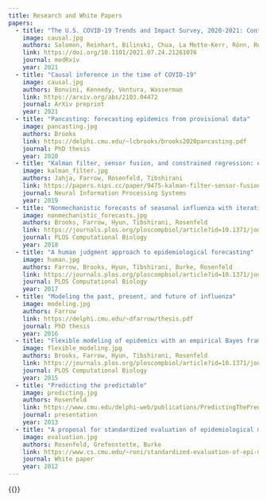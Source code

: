 ```yaml
---
title: Research and White Papers
papers:
  - title: "The U.S. COVID-19 Trends and Impact Survey, 2020-2021: Continuous real-time measurement of COVID-19 symptoms, risks, protective behaviors, testing and vaccination"
    image: causal.jpg
    authors: Salomon, Reinhart, Bilinski, Chua, La Motte-Kerr, Rönn, Reitsma, Morris, LaRocca, Farag, Kreuter, Rosenfeld, Tibshirani
    link: https://doi.org/10.1101/2021.07.24.21261076
    journal: medRxiv
    year: 2021
  - title: "Causal inference in the time of COVID-19"
    image: causal.jpg
    authors: Bonvini, Kennedy, Ventura, Wasserman
    link: https://arxiv.org/abs/2103.04472
    journal: ArXiv preprint
    year: 2021
  - title: "Pancasting: forecasting epidemics from provisional data"
    image: pancasting.jpg
    authors: Brooks
    link: https://delphi.cmu.edu/~lcbrooks/brooks2020pancasting.pdf
    journal: PhD thesis
    year: 2020
  - title: "Kalman filter, sensor fusion, and constrained regression: equivalences and insights"
    image: kalman_filter.jpg
    authors: Jahja, Farrow, Rosenfeld, Tibshirani
    link: https://papers.nips.cc/paper/9475-kalman-filter-sensor-fusion-and-constrained-regression-equivalences-and-insights
    journal: Neural Information Processing Systems
    year: 2019
  - title: "Nonmechanistic forecasts of seasonal influenza with iterative one-week-ahead distributions"
    image: nonmechanistic_forecasts.jpg
    authors: Brooks, Farrow, Hyun, Tibshirani, Rosenfeld
    link: https://journals.plos.org/ploscompbiol/article?id=10.1371/journal.pcbi.1006134
    journal: PLOS Computational Biology
    year: 2018
  - title: "A human judgment approach to epidemiological forecasting"
    image: human.jpg
    authors: Farrow, Brooks, Hyun, Tibshirani, Burke, Rosenfeld
    link: https://journals.plos.org/ploscompbiol/article?id=10.1371/journal.pcbi.1005248
    journal: PLOS Computational Biology
    year: 2017
  - title: "Modeling the past, present, and future of influenza"
    image: modeling.jpg
    authors: Farrow
    link: https://delphi.cmu.edu/~dfarrow/thesis.pdf
    journal: PhD thesis
    year: 2016
  - title: "Flexible modeling of epidemics with an empirical Bayes framework"
    image: flexible_modeling.jpg
    authors: Brooks, Farrow, Hyun, Tibshirani, Rosenfeld
    link: https://journals.plos.org/ploscompbiol/article?id=10.1371/journal.pcbi.1004382
    journal: PLOS Computational Biology
    year: 2015
  - title: "Predicting the predictable"
    image: predicting.jpg
    authors: Rosenfeld
    link: https://www.cmu.edu/delphi-web/publications/PredictingThePredictable_13-04-03.pdf
    journal: presentation
    year: 2013
  - title: "A proposal for standardized evaluation of epidemiological models"
    image: evaluation.jpg
    authors: Rosenfeld, Grefenstette, Burke
    link: https://www.cs.cmu.edu/~roni/standardized-evaluation-of-epi-models-rev-09nov2012.pdf
    journal: White paper
    year: 2012
---
```


{{<research-papers>}}
